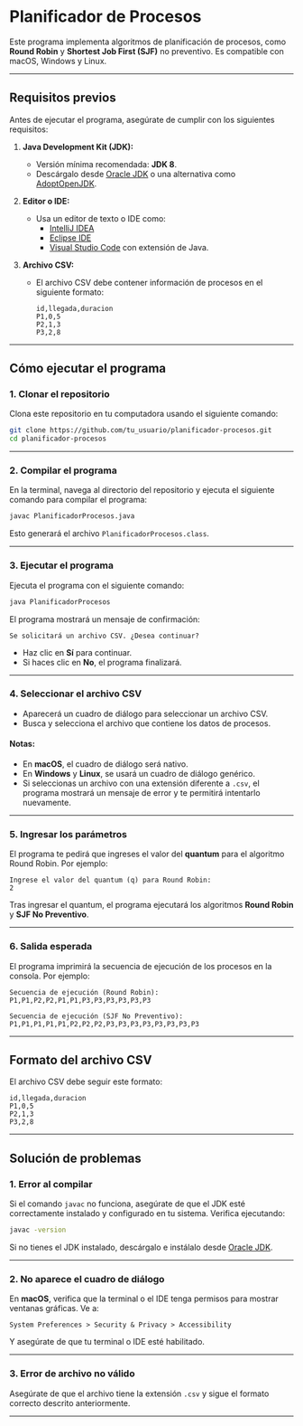 # Planificador de Procesos

Este programa implementa algoritmos de planificación de procesos, como **Round Robin** y **Shortest Job First (SJF)** no preventivo. Es compatible con macOS, Windows y Linux.

---

## **Requisitos previos**
Antes de ejecutar el programa, asegúrate de cumplir con los siguientes requisitos:

1. **Java Development Kit (JDK):**
   - Versión mínima recomendada: **JDK 8**.
   - Descárgalo desde [Oracle JDK](https://www.oracle.com/java/technologies/javase-downloads.html) o una alternativa como [AdoptOpenJDK](https://adoptopenjdk.net/).

2. **Editor o IDE:**
   - Usa un editor de texto o IDE como:
      - [IntelliJ IDEA](https://www.jetbrains.com/idea/)
      - [Eclipse IDE](https://www.eclipse.org/eclipseide/)
      - [Visual Studio Code](https://code.visualstudio.com/) con extensión de Java.

3. **Archivo CSV:**
   - El archivo CSV debe contener información de procesos en el siguiente formato:
     ```
     id,llegada,duracion
     P1,0,5
     P2,1,3
     P3,2,8
     ```

---

## **Cómo ejecutar el programa**

### **1. Clonar el repositorio**
Clona este repositorio en tu computadora usando el siguiente comando:

```bash
git clone https://github.com/tu_usuario/planificador-procesos.git
cd planificador-procesos
```

---

### **2. Compilar el programa**
En la terminal, navega al directorio del repositorio y ejecuta el siguiente comando para compilar el programa:

```bash
javac PlanificadorProcesos.java
```

Esto generará el archivo `PlanificadorProcesos.class`.

---

### **3. Ejecutar el programa**
Ejecuta el programa con el siguiente comando:

```bash
java PlanificadorProcesos
```

El programa mostrará un mensaje de confirmación:

```
Se solicitará un archivo CSV. ¿Desea continuar?
```

- Haz clic en **Sí** para continuar.
- Si haces clic en **No**, el programa finalizará.

---

### **4. Seleccionar el archivo CSV**
- Aparecerá un cuadro de diálogo para seleccionar un archivo CSV.
- Busca y selecciona el archivo que contiene los datos de procesos.

#### **Notas:**
- En **macOS**, el cuadro de diálogo será nativo.
- En **Windows** y **Linux**, se usará un cuadro de diálogo genérico.
- Si seleccionas un archivo con una extensión diferente a `.csv`, el programa mostrará un mensaje de error y te permitirá intentarlo nuevamente.

---

### **5. Ingresar los parámetros**
El programa te pedirá que ingreses el valor del **quantum** para el algoritmo Round Robin. Por ejemplo:

```
Ingrese el valor del quantum (q) para Round Robin:
2
```

Tras ingresar el quantum, el programa ejecutará los algoritmos **Round Robin** y **SJF No Preventivo**.

---

### **6. Salida esperada**
El programa imprimirá la secuencia de ejecución de los procesos en la consola. Por ejemplo:

```
Secuencia de ejecución (Round Robin):
P1,P1,P2,P2,P1,P1,P3,P3,P3,P3,P3,P3

Secuencia de ejecución (SJF No Preventivo):
P1,P1,P1,P1,P1,P2,P2,P2,P3,P3,P3,P3,P3,P3,P3,P3
```

---

## **Formato del archivo CSV**

El archivo CSV debe seguir este formato:

```
id,llegada,duracion
P1,0,5
P2,1,3
P3,2,8
```

---

## **Solución de problemas**

### **1. Error al compilar**
Si el comando `javac` no funciona, asegúrate de que el JDK esté correctamente instalado y configurado en tu sistema. Verifica ejecutando:

```bash
javac -version
```

Si no tienes el JDK instalado, descárgalo e instálalo desde [Oracle JDK](https://www.oracle.com/java/technologies/javase-downloads.html).

---

### **2. No aparece el cuadro de diálogo**
En **macOS**, verifica que la terminal o el IDE tenga permisos para mostrar ventanas gráficas. Ve a:

```
System Preferences > Security & Privacy > Accessibility
```

Y asegúrate de que tu terminal o IDE esté habilitado.

---

### **3. Error de archivo no válido**
Asegúrate de que el archivo tiene la extensión `.csv` y sigue el formato correcto descrito anteriormente.

---
